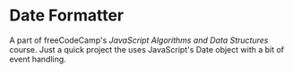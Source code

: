 # Date Formatter

A part of freeCodeCamp's *JavaScript Algorithms and Data Structures* course. Just a quick project the uses JavaScript's Date object with a bit of event handling.
